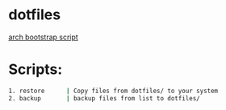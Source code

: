 # dotfiles

[arch bootstrap script](https://github.com/mesalilac/arch-bootstrap)

# Scripts:

```sh
1. restore      | Copy files from dotfiles/ to your system
2. backup       | backup files from list to dotfiles/
```
